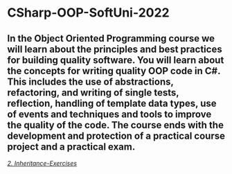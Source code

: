 # CSharp-OOP-SoftUni-2022
In the Object Oriented Programming course we will learn about the principles and best practices for building quality software. You will learn about the concepts for writing quality OOP code in C#. This includes the use of abstractions, refactoring, and writing of single tests, reflection, handling of template data types, use of events and techniques and tools to improve the quality of the code. The course ends with the development and protection of a practical course project and a practical exam.
-------------------------------------------------------------------------------------------------------------------------------------------------------------------------
[*2. Inheritance-Exercises*](https://github.com/calisthenicsGuy/CSharp-OOP-SoftUni-2022/tree/main/2.%20Inheritance-Exercises)
